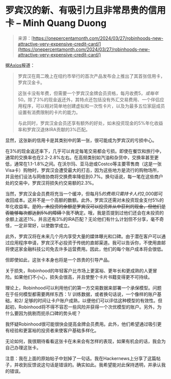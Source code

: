 <!--yml

类别：未分类

日期：2024-05-29 12:49:51

-->

# 罗宾汉的新、有吸引力且非常昂贵的信用卡 – Minh Quang Duong

> 来源：[https://onepercentamonth.com/2024/03/27/robinhoods-new-attractive-very-expensive-credit-card/](https://onepercentamonth.com/2024/03/27/robinhoods-new-attractive-very-expensive-credit-card/)

据[Axios](https://www.axios.com/2024/03/26/robinhood-gold-credit-card)报道：

> 罗宾汉在周二晚上在纽约市举行的首次产品发布会上推出了其首张信用卡，罗宾汉金卡。
> 
> 这张卡没有年费，但需要一个罗宾汉金牌会员资格，每月收费$5，或每年$50。除了3%的现金返还外，其特点还包括没有外汇交易费用、一个伴侣应用程序，可以相对简单地创建虚拟和一次性卡片，以及为最多五位家庭成员设置有消费限制的卡片的能力。
> 
> 与此同时，罗宾汉金会员还享有额外的好处，如未投资现金的5%年化收益率和罗宾汉退休IRA贡献的3%匹配。

显然，这张新的信用卡是其类别中的第一张，很可能成为罗宾汉的亏损中心。

在3%的现金返还率下，几乎可以肯定每笔交易都会亏损。即使在餐饮和旅行中，通常的交换率也在2.2-2.8%左右。在高频类别如汽油和杂货中，交换率甚至更低，通常在1.1-1.8%之间。在沃尔玛、亚马逊或Costco等主要零售商（这是一张Visa卡）购物时，罗宾汉会遭受最大的打击，因为这些地方是流行的购物场所，并且他们设法与网络协商将交换费率降低到0.7%。换句话说，每一笔在这些商户处的交易中，罗宾汉将损失约交易额的2.3%。

当然，罗宾汉金会员费将充当一个缓冲，但每月$5的费用只需持卡人约$2,000即可收回成本。这并不是一个高额的数额。此外，罗宾汉还需对未投资现金支付5%的年化收益率。~~是的，未投资的余额是罗宾汉可以投资并从中获利的现金，但他们是否能够每次都达到5%的障碍？~~我不确定。哦，我是否提到过他们还会在未投资的余额上返还1%，并且还有3%的IRA匹配？无论他们有什么计划但不分享，毫不奇怪，一定非常好，以使数学成立。

此外，罗宾汉将在未来几个月内享受大量的媒体曝光和口碑。由于潜在客户可以通过应用程序申请，罗宾汉不必投资于传统的直邮渠道。我可以告诉你，不使用直邮将使这家金融科技公司免去许多运营费用。因此，他们的每个账户成本将会很低。

但即使如此，这张卡本身也将是一个昂贵的引导产品。

关于损失，Robinhood的年轻客户比市场上更富裕、更年长和更成熟的人更冒险。如果他们不小心，损失会很高，并且使整个卡片书籍变得更不可持续。

理论上，Robinhood可以利用他们的第一方交易数据来部署一个承保模型。问题在于任何模型都需要两样东西：1/ 训练数据，或者换句话说，一个像样的账户基础，和2/ 足够的时间让卡户账户成熟，以便他们可以评估这种模型的有效性。但起初，Robinhood将不得不容忍一些风险并获得一个次优模型的账户。另外，为什么要因为挑剔而扼杀口碑的势头呢？

我怀疑Robinhood很可能很快会提高金牌会员费用。此外，他们希望通过吸引更有经验和更富裕的投资者来使客户基础多样化。

无论如何，我很期待看看这张卡在未来会有怎样的表现，如果有机会的话，我会为自己办理这张卡。

注意：我在上面的原始帖子中划掉了一句话。我在Hackernews上分享了这篇帖子，并收到反馈说这句话是错误的。确实如此。我希望能对此保持透明，并承认我的错误。
